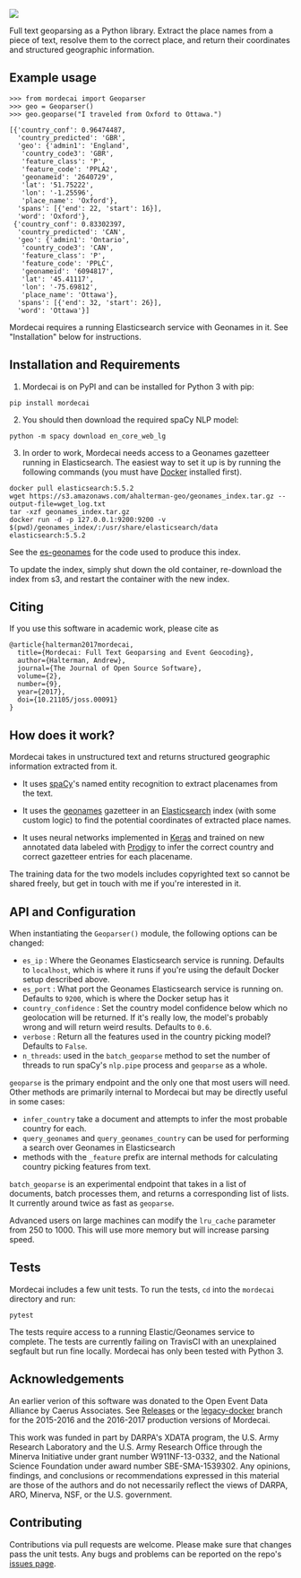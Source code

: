 ![](paper/mordecai_geoparsing.png)

Full text geoparsing as a Python library. Extract the place names from a piece of
text, resolve them to the correct place, and return their coordinates and
structured geographic information.

Example usage
-------------

```
>>> from mordecai import Geoparser
>>> geo = Geoparser()
>>> geo.geoparse("I traveled from Oxford to Ottawa.")

[{'country_conf': 0.96474487,
  'country_predicted': 'GBR',
  'geo': {'admin1': 'England',
   'country_code3': 'GBR',
   'feature_class': 'P',
   'feature_code': 'PPLA2',
   'geonameid': '2640729',
   'lat': '51.75222',
   'lon': '-1.25596',
   'place_name': 'Oxford'},
  'spans': [{'end': 22, 'start': 16}],
  'word': 'Oxford'},
 {'country_conf': 0.83302397,
  'country_predicted': 'CAN',
  'geo': {'admin1': 'Ontario',
   'country_code3': 'CAN',
   'feature_class': 'P',
   'feature_code': 'PPLC',
   'geonameid': '6094817',
   'lat': '45.41117',
   'lon': '-75.69812',
   'place_name': 'Ottawa'},
  'spans': [{'end': 32, 'start': 26}],
  'word': 'Ottawa'}]
```

Mordecai requires a running Elasticsearch service with Geonames in it. See
"Installation" below for instructions.


Installation and Requirements
--------------------

1. Mordecai is on PyPI and can be installed for Python 3 with pip:

```
pip install mordecai
```

2. You should then download the required spaCy NLP model:

```
python -m spacy download en_core_web_lg
```

3. In order to work, Mordecai needs access to a Geonames gazetteer running in
Elasticsearch. The easiest way to set it up is by running the following
commands (you must have [Docker](https://docs.docker.com/engine/installation/)
installed first).

```
docker pull elasticsearch:5.5.2
wget https://s3.amazonaws.com/ahalterman-geo/geonames_index.tar.gz --output-file=wget_log.txt
tar -xzf geonames_index.tar.gz
docker run -d -p 127.0.0.1:9200:9200 -v $(pwd)/geonames_index/:/usr/share/elasticsearch/data elasticsearch:5.5.2
```

See the [es-geonames](https://github.com/openeventdata/es-geonames) for the code used
to produce this index.

To update the index, simply shut down the old container, re-download the index
from s3, and restart the container with the new index.

Citing
------

If you use this software in academic work, please cite as 

```
@article{halterman2017mordecai,
  title={Mordecai: Full Text Geoparsing and Event Geocoding},
  author={Halterman, Andrew},
  journal={The Journal of Open Source Software},
  volume={2},
  number={9},
  year={2017},
  doi={10.21105/joss.00091}
}
```

How does it work?
-----------------

Mordecai takes in unstructured text and returns structured geographic information extracted
from it. 

- It uses [spaCy](https://github.com/explosion/spaCy/)'s named entity recognition to
  extract placenames from the text.

- It uses the [geonames](http://www.geonames.org/)
  gazetteer in an [Elasticsearch](https://www.elastic.co/products/elasticsearch) index 
  (with some custom logic) to find the potential coordinates of
  extracted place names.

- It uses neural networks implemented in [Keras](https://keras.io/) and trained on new annotated
  data labeled with [Prodigy](https://prodi.gy/) to infer the correct country and correct gazetteer entries for each
  placename. 

The training data for the two models includes copyrighted text so cannot be
shared freely, but get in touch with me if you're interested in it.

API and Configuration
---------------------

When instantiating the `Geoparser()` module, the following options can be changed:

- `es_ip` : Where the Geonames Elasticsearch service is running. Defaults to
    `localhost`, which is where it runs if you're using the default Docker
    setup described above.
- `es_port` : What port the Geonames Elasticsearch service is running on.
    Defaults to `9200`, which is where the Docker setup has it
- `country_confidence` : Set the country model confidence below which no
    geolocation will be returned. If it's really low, the model's probably
    wrong and will return weird results. Defaults to `0.6`. 
- `verbose` : Return all the features used in the country picking model?
    Defaults to `False`. 
- `n_threads`: used in the `batch_geoparse` method to set the number of threads
    to run spaCy's `nlp.pipe` process and `geoparse` as a whole.

`geoparse` is the primary endpoint and the only one that most users will need.
Other methods are primarily internal to Mordecai but may be directly useful in
some cases:

- `infer_country` take a document and attempts to infer the most probable
    country for each.
- `query_geonames` and `query_geonames_country` can be used for performing a
    search over Geonames in Elasticsearch
- methods with the `_feature` prefix are internal methods for
    calculating country picking features from text.

`batch_geoparse` is an experimental endpoint that takes in a list of documents,
batch processes them, and returns a corresponding list of lists. It currently
around twice as fast as `geoparse`.

Advanced users on large machines can modify the `lru_cache` parameter from 250
to 1000. This will use more memory but will increase parsing speed.

Tests
-----

Mordecai includes a few unit tests. To run the tests, `cd` into the
`mordecai` directory and run:

```
pytest
```

The tests require access to a running Elastic/Geonames service to
complete. The tests are currently failing on TravisCI with an unexplained
segfault but run fine locally. Mordecai has only been tested with Python 3.


Acknowledgements
----------------

An earlier verion of this software was donated to the Open Event Data Alliance
by Caerus Associates.  See [Releases](https://github.com/openeventdata/mordecai/releases) 
or the [legacy-docker](https://github.com/openeventdata/mordecai/tree/legacy-docker) branch for the
2015-2016 and the 2016-2017 production versions of Mordecai.

This work was funded in part by DARPA's XDATA program, the U.S. Army Research
Laboratory and the U.S. Army Research Office through the Minerva Initiative
under grant number W911NF-13-0332, and the National Science Foundation under
award number SBE-SMA-1539302. Any opinions, findings, and conclusions or
recommendations expressed in this material are those of the authors and do not
necessarily reflect the views of DARPA, ARO, Minerva, NSF, or the U.S.
government.


Contributing
------------

Contributions via pull requests are welcome. Please make sure that changes
pass the unit tests. Any bugs and problems can be reported
on the repo's [issues page](https://github.com/openeventdata/mordecai/issues).

